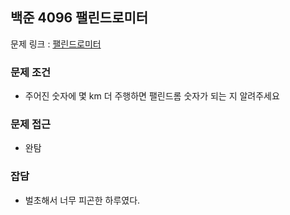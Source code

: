 ## 백준 4096 팰린드로미터

문제 링크 : [팰린드로미터](https://www.acmicpc.net/problem/4096)

### 문제 조건

- 주어진 숫자에 몇 km 더 주행하면 팰린드롬 숫자가 되는 지 알려주세요

### 문제 접근
- 완탐

### 잡담
- 벌초해서 너무 피곤한 하루였다. 